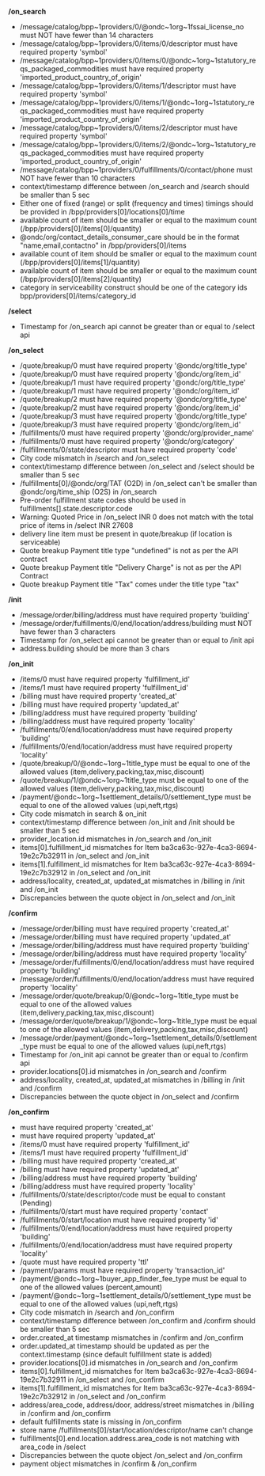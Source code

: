 **/on_search**
- /message/catalog/bpp~1providers/0/@ondc~1org~1fssai_license_no must NOT have fewer than 14 characters
- /message/catalog/bpp~1providers/0/items/0/descriptor must have required property 'symbol'
- /message/catalog/bpp~1providers/0/items/0/@ondc~1org~1statutory_reqs_packaged_commodities must have required property 'imported_product_country_of_origin'
- /message/catalog/bpp~1providers/0/items/1/descriptor must have required property 'symbol'
- /message/catalog/bpp~1providers/0/items/1/@ondc~1org~1statutory_reqs_packaged_commodities must have required property 'imported_product_country_of_origin'
- /message/catalog/bpp~1providers/0/items/2/descriptor must have required property 'symbol'
- /message/catalog/bpp~1providers/0/items/2/@ondc~1org~1statutory_reqs_packaged_commodities must have required property 'imported_product_country_of_origin'
- /message/catalog/bpp~1providers/0/fulfillments/0/contact/phone must NOT have fewer than 10 characters
- context/timestamp difference between /on_search and /search should be smaller than 5 sec
- Either one of fixed (range) or split (frequency and times) timings should be provided in /bpp/providers[0]/locations[0]/time
- available count of item should be smaller or equal to the maximum count (/bpp/providers[0]/items[0]/quantity)
- @ondc/org/contact_details_consumer_care should be in the format "name,email,contactno" in /bpp/providers[0]/items
- available count of item should be smaller or equal to the maximum count (/bpp/providers[0]/items[1]/quantity)
- available count of item should be smaller or equal to the maximum count (/bpp/providers[0]/items[2]/quantity)
- category in serviceability construct should be one of the category ids bpp/providers[0]/items/category_id

**/select**
- Timestamp for /on_search api cannot be greater than or equal to /select api

**/on_select**
- /quote/breakup/0 must have required property '@ondc/org/title_type'
- /quote/breakup/0 must have required property '@ondc/org/item_id'
- /quote/breakup/1 must have required property '@ondc/org/title_type'
- /quote/breakup/1 must have required property '@ondc/org/item_id'
- /quote/breakup/2 must have required property '@ondc/org/title_type'
- /quote/breakup/2 must have required property '@ondc/org/item_id'
- /quote/breakup/3 must have required property '@ondc/org/title_type'
- /quote/breakup/3 must have required property '@ondc/org/item_id'
- /fulfillments/0 must have required property '@ondc/org/provider_name'
- /fulfillments/0 must have required property '@ondc/org/category'
- /fulfillments/0/state/descriptor must have required property 'code'
- City code mismatch in /search and /on_select
- context/timestamp difference between /on_select and /select should be smaller than 5 sec
- /fulfillments[0]/@ondc/org/TAT (O2D) in /on_select can't be smaller than @ondc/org/time_ship (O2S) in /on_search
- Pre-order fulfillment state codes should be used in fulfillments[].state.descriptor.code
- Warning: Quoted Price in /on_select INR 0 does not match with the total price of items in /select INR 27608
- delivery line item must be present in quote/breakup (if location is serviceable)
- Quote breakup Payment title type "undefined" is not as per the API contract
- Quote breakup Payment title "Delivery Charge" is not as per the API Contract
- Quote breakup Payment title "Tax" comes under the title type "tax"

**/init**
- /message/order/billing/address must have required property 'building'
- /message/order/fulfillments/0/end/location/address/building must NOT have fewer than 3 characters
- Timestamp for  /on_select api cannot be greater than or equal to /init api
- address.building should be more than 3 chars

**/on_init**
- /items/0 must have required property 'fulfillment_id'
- /items/1 must have required property 'fulfillment_id'
- /billing must have required property 'created_at'
- /billing must have required property 'updated_at'
- /billing/address must have required property 'building'
- /billing/address must have required property 'locality'
- /fulfillments/0/end/location/address must have required property 'building'
- /fulfillments/0/end/location/address must have required property 'locality'
- /quote/breakup/0/@ondc~1org~1title_type must be equal to one of the allowed values (item,delivery,packing,tax,misc,discount)
- /quote/breakup/1/@ondc~1org~1title_type must be equal to one of the allowed values (item,delivery,packing,tax,misc,discount)
- /payment/@ondc~1org~1settlement_details/0/settlement_type must be equal to one of the allowed values (upi,neft,rtgs)
- City code mismatch in search & on_init
- context/timestamp difference between /on_init and /init should be smaller than 5 sec
- provider_location.id mismatches in /on_search and /on_init
- items[0].fulfillment_id mismatches for Item ba3ca63c-927e-4ca3-8694-19e2c7b32911 in /on_select and /on_init
- items[1].fulfillment_id mismatches for Item ba3ca63c-927e-4ca3-8694-19e2c7b32912 in /on_select and /on_init
- address/locality, created_at, updated_at mismatches in /billing in /init and /on_init
- Discrepancies between the quote object in /on_select and /on_init

**/confirm**
- /message/order/billing must have required property 'created_at'
- /message/order/billing must have required property 'updated_at'
- /message/order/billing/address must have required property 'building'
- /message/order/billing/address must have required property 'locality'
- /message/order/fulfillments/0/end/location/address must have required property 'building'
- /message/order/fulfillments/0/end/location/address must have required property 'locality'
- /message/order/quote/breakup/0/@ondc~1org~1title_type must be equal to one of the allowed values (item,delivery,packing,tax,misc,discount)
- /message/order/quote/breakup/1/@ondc~1org~1title_type must be equal to one of the allowed values (item,delivery,packing,tax,misc,discount)
- /message/order/payment/@ondc~1org~1settlement_details/0/settlement_type must be equal to one of the allowed values (upi,neft,rtgs)
- Timestamp for /on_init api cannot be greater than or equal to /confirm api
- provider.locations[0].id mismatches in /on_search and /confirm
- address/locality, created_at, updated_at mismatches in /billing in /init and /confirm
- Discrepancies between the quote object in /on_select and /confirm

**/on_confirm**
-  must have required property 'created_at'
-  must have required property 'updated_at'
- /items/0 must have required property 'fulfillment_id'
- /items/1 must have required property 'fulfillment_id'
- /billing must have required property 'created_at'
- /billing must have required property 'updated_at'
- /billing/address must have required property 'building'
- /billing/address must have required property 'locality'
- /fulfillments/0/state/descriptor/code must be equal to constant (Pending)
- /fulfillments/0/start must have required property 'contact'
- /fulfillments/0/start/location must have required property 'id'
- /fulfillments/0/end/location/address must have required property 'building'
- /fulfillments/0/end/location/address must have required property 'locality'
- /quote must have required property 'ttl'
- /payment/params must have required property 'transaction_id'
- /payment/@ondc~1org~1buyer_app_finder_fee_type must be equal to one of the allowed values (percent,amount)
- /payment/@ondc~1org~1settlement_details/0/settlement_type must be equal to one of the allowed values (upi,neft,rtgs)
- City code mismatch in /search and /on_confirm
- context/timestamp difference between /on_confirm and /confirm should be smaller than 5 sec
- order.created_at timestamp mismatches in /confirm and /on_confirm
- order.updated_at timestamp should be updated as per the context.timestamp (since default fulfillment state is added)
- provider.locations[0].id mismatches in /on_search and /on_confirm
- items[0].fulfillment_id mismatches for Item ba3ca63c-927e-4ca3-8694-19e2c7b32911 in /on_select and /on_confirm
- items[1].fulfillment_id mismatches for Item ba3ca63c-927e-4ca3-8694-19e2c7b32912 in /on_select and /on_confirm
- address/area_code, address/door, address/street mismatches in /billing in /confirm and /on_confirm
- default fulfillments state is missing in /on_confirm
- store name  /fulfillments[0]/start/location/descriptor/name can't change
- fulfillments[0].end.location.address.area_code is not matching with area_code in /select
- Discrepancies between the quote object /on_select and /on_confirm
- payment object mismatches in /confirm & /on_confirm

